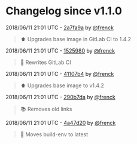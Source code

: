 # Changelog since v1.1.0

2018/06/11 21:01 UTC - [2a7fa9a](https://github.com/hassio-addons/addon-control-panel/commit/2a7fa9a957d8939026f7d7af94249c93a0cc2461) by [@frenck](https://github.com/frenck)
> :arrow_up: Upgrades base image in GitLab CI to 1.4.2 

2018/06/11 21:01 UTC - [1525980](https://github.com/hassio-addons/addon-control-panel/commit/1525980e2aefb362c57176043a47d546494d5909) by [@frenck](https://github.com/frenck)
> :rocket: Rewrites GitLab CI 

2018/06/11 21:01 UTC - [41107b4](https://github.com/hassio-addons/addon-control-panel/commit/41107b44f26577aa75c8c1f2fe250af3921348c0) by [@frenck](https://github.com/frenck)
> :arrow_up: Upgrades base image to v1.4.2 

2018/06/11 21:01 UTC - [290b7da](https://github.com/hassio-addons/addon-control-panel/commit/290b7da4b5072db7b675f7e588f38a3cd0e9fe62) by [@frenck](https://github.com/frenck)
> :books: Removes old links 

2018/06/11 21:01 UTC - [4a47d20](https://github.com/hassio-addons/addon-control-panel/commit/4a47d202fd078dd60c3d173cd8a9f5d2e92b4869) by [@frenck](https://github.com/frenck)
> :rocket: Moves build-env to latest 

